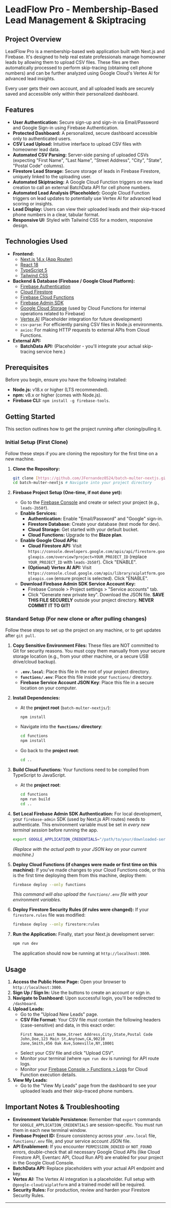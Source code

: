 # LeadFlow Pro - Membership-Based Lead Management & Skiptracing

## Project Overview

LeadFlow Pro is a membership-based web application built with Next.js and Firebase. It's designed to help real estate professionals manage homeowner leads by allowing them to upload CSV files. These files are then automatically processed to perform skip-tracing (obtaining cell phone numbers) and can be further analyzed using Google Cloud's Vertex AI for advanced lead insights.

Every user gets their own account, and all uploaded leads are securely saved and accessible only within their personalized dashboard.

## Features

- **User Authentication:** Secure sign-up and sign-in via Email/Password and Google Sign-in using Firebase Authentication.
- **Protected Dashboard:** A personalized, secure dashboard accessible only to authenticated users.
- **CSV Lead Upload:** Intuitive interface to upload CSV files with homeowner lead data.
- **Automated CSV Parsing:** Server-side parsing of uploaded CSVs (expecting "First Name", "Last Name", "Street Address", "City", "State", "Postal Code" columns).
- **Firestore Lead Storage:** Secure storage of leads in Firebase Firestore, uniquely linked to the uploading user.
- **Automated Skiptracing:** A Google Cloud Function triggers on new lead creation to call an external BatchData API for cell phone numbers.
- **Automated Lead Analysis (Placeholder):** Google Cloud Function triggers on lead updates to potentially use Vertex AI for advanced lead scoring or insights.
- **Lead Display:** Users can view their uploaded leads and their skip-traced phone numbers in a clear, tabular format.
- **Responsive UI:** Styled with Tailwind CSS for a modern, responsive design.

## Technologies Used

- **Frontend:**
  - [Next.js 14.x (App Router)](https://nextjs.org/)
  - [React 18](https://react.dev/)
  - [TypeScript 5](https://www.typescriptlang.org/)
  - [Tailwind CSS](https://tailwindcss.com/)
- **Backend & Database (Firebase / Google Cloud Platform):**
  - [Firebase Authentication](https://firebase.google.com/docs/auth)
  - [Cloud Firestore](https://firebase.google.com/docs/firestore)
  - [Firebase Cloud Functions](https://firebase.google.com/docs/functions)
  - [Firebase Admin SDK](https://firebase.google.com/docs/admin/setup)
  - [Google Cloud Storage](https://cloud.google.com/storage) (used by Cloud Functions for internal operations related to Firebase)
  - [Vertex AI](https://cloud.google.com/vertex-ai) (Placeholder integration for future development)
  - `csv-parse`: For efficiently parsing CSV files in Node.js environments.
  - `axios`: For making HTTP requests to external APIs from Cloud Functions.
- **External API:**
  - **BatchData API:** (Placeholder - you'll integrate your actual skip-tracing service here.)

## Prerequisites

Before you begin, ensure you have the following installed:

- **Node.js:** v18.x or higher (LTS recommended).
- **npm:** v8.x or higher (comes with Node.js).
- **Firebase CLI:** `npm install -g firebase-tools`.

## Getting Started

This section outlines how to get the project running after cloning/pulling it.

### Initial Setup (First Clone)

Follow these steps if you are cloning the repository for the first time on a new machine.

1.  **Clone the Repository:**

    ```bash
    git clone [https://github.com/JFernandez0524/batch-multer-nextjs.git](https://github.com/JFernandez0524/batch-multer-nextjs.git)
    cd batch-multer-nextjs # Navigate into your project directory
    ```

2.  **Firebase Project Setup (One-time, if not done yet):**
    - Go to the [Firebase Console](https://console.firebase.google.com/) and create or select your project (e.g., `leads-2b58f`).
    - **Enable Services:**
      - **Authentication:** Enable "Email/Password" and "Google" sign-in.
      - **Firestore Database:** Create your database (test mode for dev).
      - **Cloud Storage:** Get started with your default bucket.
      - **Cloud Functions:** Upgrade to the **Blaze plan**.
    - **Enable Google Cloud APIs:**
      - **Cloud Firestore API:** Visit `https://console.developers.google.com/apis/api/firestore.googleapis.com/overview?project=YOUR_PROJECT_ID` (replace `YOUR_PROJECT_ID` with `leads-2b58f`). Click "ENABLE".
      - **(Optional)** **Vertex AI API:** Visit `https://console.cloud.google.com/apis/library/aiplatform.googleapis.com` (ensure project is selected). Click "ENABLE".
    - **Download Firebase Admin SDK Service Account Key:**
      - Firebase Console > Project settings > "Service accounts" tab.
      - Click "Generate new private key". Download the JSON file. **SAVE THIS FILE SECURELY** outside your project directory. **NEVER COMMIT IT TO GIT!**

### Standard Setup (For new clone or after pulling changes)

Follow these steps to set up the project on any machine, or to get updates after `git pull`.

1.  **Copy Sensitive Environment Files:**
    These files are NOT committed to Git for security reasons. You must copy them manually from your secure storage location (e.g., from your other machine, or a secure USB drive/cloud backup).

    - **`.env.local`**: Place this file in the root of your project directory.
    - **`functions/.env`**: Place this file inside your `functions/` directory.
    - **Firebase Service Account JSON Key**: Place this file in a secure location on your computer.

2.  **Install Dependencies:**

    - At the **project root** (`batch-multer-nextjs/`):
      ```bash
      npm install
      ```
    - Navigate into the **`functions/` directory**:
      ```bash
      cd functions
      npm install
      ```
    - Go back to the **project root**:
      ```bash
      cd ..
      ```

3.  **Build Cloud Functions:**
    Your functions need to be compiled from TypeScript to JavaScript.

    - At the **project root**:
      ```bash
      cd functions
      npm run build
      cd ..
      ```

4.  **Set Local Firebase Admin SDK Authentication:**
    For local development, your `firebase-admin` SDK (used by Next.js API routes) needs to authenticate. This environment variable must be set in _every new terminal session_ before running the app.

    ```bash
    export GOOGLE_APPLICATION_CREDENTIALS="/path/to/your/downloaded-service-account-key.json"
    ```

    _(Replace with the actual path to your JSON key on your current machine.)_

5.  **Deploy Cloud Functions (if changes were made or first time on this machine):**
    If you've made changes to your Cloud Functions code, or this is the first time deploying them from this machine, deploy them:

    ```bash
    firebase deploy --only functions
    ```

    _This command will also upload the `functions/.env` file with your environment variables._

6.  **Deploy Firestore Security Rules (if rules were changed):**
    If your `firestore.rules` file was modified:

    ```bash
    firebase deploy --only firestore:rules
    ```

7.  **Run the Application:**
    Finally, start your Next.js development server:

    ```bash
    npm run dev
    ```

    The application should now be running at `http://localhost:3000`.

## Usage

1.  **Access the Public Home Page:** Open your browser to `http://localhost:3000`.
2.  **Sign Up / Sign In:** Use the buttons to create an account or sign in.
3.  **Navigate to Dashboard:** Upon successful login, you'll be redirected to `/dashboard`.
4.  **Upload Leads:**
    - Go to the "Upload New Leads" page.
    - **CSV File Format:** Your CSV file _must_ contain the following headers (case-sensitive) and data, in this exact order:
      ```csv
      First Name,Last Name,Street Address,City,State,Postal Code
      John,Doe,123 Main St,Anytown,CA,90210
      Jane,Smith,456 Oak Ave,Someville,NY,10001
      ```
    - Select your CSV file and click "Upload CSV".
    - Monitor your terminal (where `npm run dev` is running) for API route logs.
    - Monitor your [Firebase Console > Functions > Logs](https://console.firebase.google.com/project/YOUR_PROJECT_ID/functions/logs) for Cloud Function execution details.
5.  **View My Leads:**
    - Go to the "View My Leads" page from the dashboard to see your uploaded leads and their skip-traced phone numbers.

## Important Notes & Troubleshooting

- **Environment Variable Persistence:** Remember that `export` commands for `GOOGLE_APPLICATION_CREDENTIALS` are session-specific. You must run them in each new terminal window.
- **Firebase Project ID:** Ensure consistency across your `.env.local` file, `functions/.env` file, and your service account JSON file.
- **API Enablement:** If you encounter `PERMISSION_DENIED` or `NOT_FOUND` errors, double-check that all necessary Google Cloud APIs (like Cloud Firestore API, Eventarc API, Cloud Run API) are enabled for your project in the Google Cloud Console.
- **BatchData API:** Replace placeholders with your actual API endpoint and key.
- **Vertex AI:** The Vertex AI integration is a placeholder. Full setup with `@google-cloud/aiplatform` and a trained model will be required.
- **Security Rules:** For production, review and harden your Firestore Security Rules.

---

